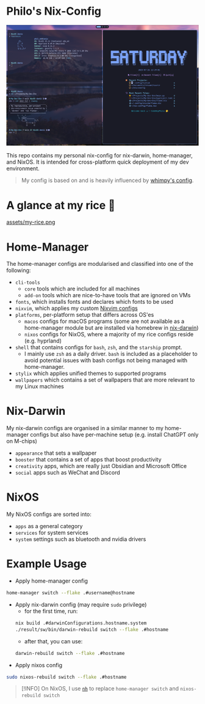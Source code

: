 # Philo's Nix-Config

<p align="center">
  <img src="assets/my-rice.png" width="800" height="auto">
</p>

This repo contains my personal nix-config for nix-darwin, home-manager, and NixOS.
It is intended for cross-platform quick deployment of my dev environment.

> My config is based on and is heavily influenced by [whimpy's config](https://github.com/wimpysworld/nix-config).

# A glance at my rice 🍚
[assets/my-rice.png](https://github.com/user-attachments/assets/d26cc2cb-75c0-4d6c-9f81-36d3e416bc20)

# Home-Manager
The home-manager configs are modularised and classified into one of the following:
- `cli-tools`
    - `core` tools which are included for all machines
    - `add-on` tools which are nice-to-have tools that are ignored on VMs
- `fonts`, which installs fonts and declares which fonts to be used
- `nixvim`, which applies my custom [Nixvim configs](https://github.com/CodeBoyPhilo/Nixvim-Config.git)
- `platforms`, per-platform setup that differs across OS'es
    - `macos` configs for macOS programs (some are not available as a home-manager module but are installed via homebrew in [nix-darwin](nix-darwin/default.nix))
    - `nixos` configs for NixOS, where a majority of my rice configs reside (e.g. hyprland)
- `shell` that contains configs for `bash`, `zsh`, and the `starship` prompt. 
    - I mainly use `zsh` as a daily driver. `bash` is included as a placeholder to avoid potential issues with bash configs not being managed with home-manager.
- `stylix` which applies unified themes to supported programs
- `wallpapers` which contains a set of wallpapers that are more relevant to my Linux machines
     
# Nix-Darwin
My nix-darwin configs are organised in a similar manner to my home-manager configs but also have per-machine setup (e.g. install ChatGPT only on M-chips)
- `appearance` that sets a wallpaper 
- `booster` that contains a set of apps that boost productivity
- `creativity` apps, which are really just Obsidian and Microsoft Office
- `social` apps such as WeChat and Discord

# NixOS
My NixOS configs are sorted into:
- `apps` as a general category
- `services` for system services
- `system` settings such as bluetooth and nvidia drivers

# Example Usage
- Apply home-manager config
```bash
home-manager switch --flake .#username@hostname
```

- Apply nix-darwin config (may require `sudo` privilege)
    - for the first time, run:
    ```bash
    nix build .#darwinConfigurations.hostname.system
    ./result/sw/bin/darwin-rebuild switch --flake .#hostname
    ```
    - after that, you can use:
    ```bash
    darwin-rebuild switch --flake .#hostname
    ```
- Apply nixos config
```bash
sudo nixos-rebuild switch --flake .#hostname
```
> [!INFO]
> On NixOS, I use [`nh`](https://github.com/nix-community/nh.git) to replace `home-manager switch` and `nixos-rebuild switch`



